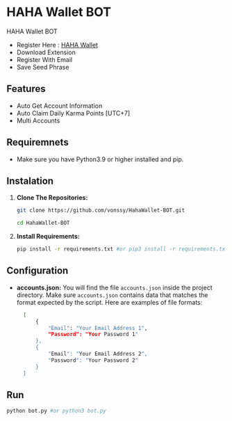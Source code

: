 # HAHA Wallet BOT
HAHA Wallet BOT

- Register Here : [HAHA Wallet](https://join.haha.me/REYVALDI-QURTBV)
- Download Extension
- Register With Email
- Save Seed Phrase

## Features

  - Auto Get Account Information
  - Auto Claim Daily Karma Points [UTC+7]
  - Multi Accounts

## Requiremnets

- Make sure you have Python3.9 or higher installed and pip.

## Instalation

1. **Clone The Repositories:**
   ```bash
   git clone https://github.com/vonssy/HahaWallet-BOT.git
   ```
   ```bash
   cd HahaWallet-BOT
   ```

2. **Install Requirements:**
   ```bash
   pip install -r requirements.txt #or pip3 install -r requirements.txt
   ```

## Configuration

- **accounts.json:** You will find the file `accounts.json` inside the project directory. Make sure `accounts.json` contains data that matches the format expected by the script. Here are examples of file formats:
  ```bash
    [
        {
            "Email": "Your Email Address 1",
            "Password": "Your Password 1"
        },
        {
            "Email": "Your Email Address 2",
            "Password": "Your Password 2"
        }
    ]
  ```

## Run

```bash
python bot.py #or python3 bot.py
```
